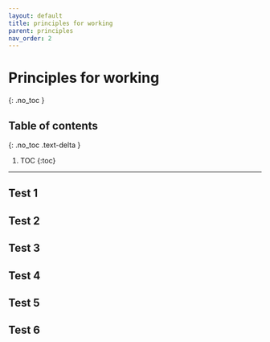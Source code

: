 ```yaml
---
layout: default
title: principles for working
parent: principles
nav_order: 2
---
```

# Principles for working
{: .no_toc }

## Table of contents
{: .no_toc .text-delta }

1. TOC
{:toc}

---

## Test 1
## Test 2
## Test 3
## Test 4
## Test 5
## Test 6
